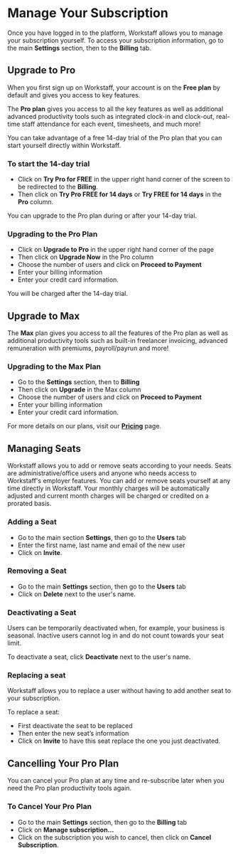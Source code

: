 # Manage Your Subscription
Once you have logged in to the platform, Workstaff allows you to manage your subscription yourself.
To access your subscription information, go to the main **Settings** section, then to the **Billing** tab.



## Upgrade to Pro
When you first sign up on Workstaff, your account is on the **Free plan** by default and gives you access to key features.

The **Pro plan** gives you access to all the key features as well as additional advanced productivity tools such as integrated clock-in and clock-out, real-time staff attendance for each event, timesheets, and much more!

You can take advantage of a free 14-day trial of the Pro plan that you can start yourself directly within Workstaff.

### To start the 14-day trial
- Click on **Try Pro for FREE** in the upper right hand corner of the screen to be redirected to the **Billing**.
- Then click on **Try Pro FREE for 14 days** or **Try FREE for 14 days** in the **Pro** column. 
 
You can upgrade to the Pro plan during or after your 14-day trial. 

### Upgrading to the Pro Plan 
- Click on **Upgrade to Pro** in the upper right hand corner of the page
- Then click on **Upgrade Now** in the Pro column
- Choose the number of users and click on **Proceed to Payment**
- Enter your billing information
- Enter your credit card information.

You will be charged after the 14-day trial.

## Upgrade to Max
The **Max** plan gives you access to all the features of the Pro plan as well as additional productivity tools such as built-in freelancer invoicing, advanced remuneration with premiums, payroll/payrun and more!

### Upgrading to the Max Plan
- Go to the **Settings** section, then to **Billing**
- Then click on **Upgrade** in the Max column
- Choose the number of users and click on **Proceed to Payment**
- Enter your billing information
- Enter your credit card information.

For more details on our plans, visit our [**Pricing**](https://workstaff.app/pricing) page.

## Managing Seats
Workstaff allows you to add or remove seats according to your needs. Seats are administrative/office users and anyone who needs access to Workstaff's employer features. You can add or remove seats yourself at any time directly in Workstaff. Your monthly charges will be automatically adjusted and current month charges will be charged or credited on a prorated basis.

### Adding a Seat
- Go to the main section **Settings**, then go to the **Users** tab
- Enter the first name, last name and email of the new user
- Click on **Invite**.

### Removing a Seat
- Go to the main **Settings** section, then go to the **Users** tab
- Click on **Delete** next to the user's name.

### Deactivating a Seat
Users can be temporarily deactivated when, for example, your business is seasonal. Inactive users cannot log in and do not count towards your seat limit.

To deactivate a seat, click **Deactivate** next to the user's name.

### Replacing a seat
Workstaff allows you to replace a user without having to add another seat to your subscription.

To replace a seat:
- First deactivate the seat to be replaced
- Then enter the new seat’s information
- Click on **Invite** to have this seat replace the one you just deactivated.

## Cancelling Your Pro Plan
You can cancel your Pro plan at any time and re-subscribe later when you need the Pro plan productivity tools again.

### To Cancel Your Pro Plan
- Go to the main **Settings** section, then go to the **Billing** tab
- Click on **Manage subscription...**
- Click on the subscription you wish to cancel, then click on **Cancel Subscription**.

